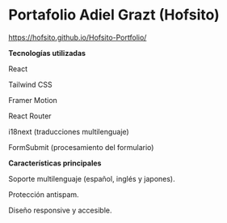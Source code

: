 # Portafolio Adiel Grazt (Hofsito)
https://hofsito.github.io/Hofsito-Portfolio/

**Tecnologías utilizadas**

React

Tailwind CSS

Framer Motion

React Router

i18next (traducciones multilenguaje)

FormSubmit (procesamiento del formulario)

**Características principales**

Soporte multilenguaje (español, inglés y japones).

Protección antispam.

Diseño responsive y accesible.
